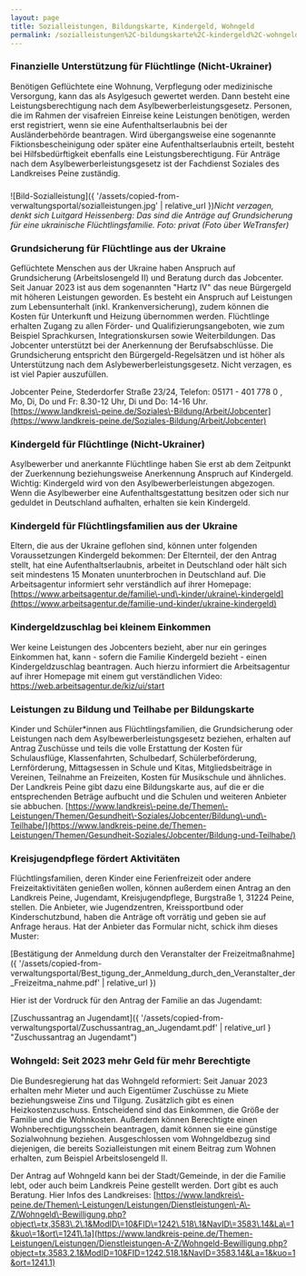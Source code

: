 ```yaml
---
layout: page
title: Sozialleistungen, Bildungskarte, Kindergeld, Wohngeld
permalink: /sozialleistungen%2C-bildungskarte%2C-kindergeld%2C-wohngeld/
---
```


### Finanzielle Unterstützung für Flüchtlinge (Nicht\-Ukrainer)

Benötigen Geflüchtete eine Wohnung, Verpflegung oder medizinische Versorgung, kann das als Asylgesuch gewertet werden. Dann besteht eine Leistungsberechtigung nach dem Asylbewerberleistungsgesetz. Personen, die im Rahmen der visafreien Einreise keine Leistungen benötigen, werden erst registriert, wenn sie eine Aufenthaltserlaubnis bei der Ausländerbehörde beantragen. Wird übergangsweise eine sogenannte Fiktionsbescheinigung oder später eine Aufenthaltserlaubnis erteilt, besteht bei Hilfsbedürftigkeit ebenfalls eine Leistungsberechtigung. Für Anträge nach dem Asylbewerberleistungsgesetz ist der Fachdienst Soziales des Landkreises Peine zuständig.

### 

![Bild-Sozialleistung]({ '/assets/copied-from-verwaltungsportal/sozialleistungen.jpg' | relative_url })*Nicht verzagen, denkt sich Luitgard Heissenberg: Das sind die Anträge auf Grundsicherung für eine ukrainische Flüchtlingsfamilie. Foto: privat (Foto über WeTransfer)*

### Grundsicherung für Flüchtlinge aus der Ukraine

Geflüchtete Menschen aus der Ukraine haben Anspruch auf Grundsicherung (Arbeitslosengeld II) und Beratung durch das Jobcenter. Seit Januar 2023 ist aus dem sogenannten "Hartz IV" das neue Bürgergeld mit höheren Leistungen geworden. Es besteht ein Anspruch auf Leistungen zum Lebensunterhalt (inkl. Krankenversicherung), zudem können die Kosten für Unterkunft und Heizung übernommen werden. Flüchtlinge erhalten Zugang zu allen Förder\- und Qualifizierungsangeboten, wie zum Beispiel Sprachkursen, Integrationskursen sowie Weiterbildungen. Das Jobcenter unterstützt bei der Anerkennung der Berufsabschlüsse. Die Grundsicherung entspricht den Bürgergeld\-Regelsätzen und ist höher als Unterstützung nach dem Aslybewerberleistungsgesetz. Nicht verzagen, es ist viel Papier auszufüllen.

Jobcenter Peine, Stederdorfer Straße 23/24, Telefon: 05171 \- 401 778 0 , Mo, Di, Do und Fr: 8\.30\-12 Uhr, Di und Do: 14\-16 Uhr. [https://www.landkreis\-peine.de/Soziales\-Bildung/Arbeit/Jobcenter](https://www.landkreis-peine.de/Soziales-Bildung/Arbeit/Jobcenter)

### Kindergeld für Flüchtlinge (Nicht\-Ukrainer)

Asylbewerber und anerkannte Flüchtlinge haben Sie erst ab dem Zeitpunkt der Zuerkennung beziehungsweise Anerkennung Anspruch auf Kindergeld. Wichtig: Kindergeld wird von den Asylbewerberleistungen abgezogen. Wenn die Asylbewerber eine Aufenthaltsgestattung besitzen oder sich nur geduldet in Deutschland aufhalten, erhalten sie kein Kindergeld.

### Kindergeld für Flüchtlingsfamilien aus der Ukraine

Eltern, die aus der Ukraine geflohen sind, können unter folgenden Voraussetzungen Kindergeld bekommen: Der Elternteil, der den Antrag stellt, hat eine Aufenthaltserlaubnis, arbeitet in Deutschland oder hält sich seit mindestens 15 Monaten ununterbrochen in Deutschland auf. Die Arbeitsagentur informiert sehr verständlich auf ihrer Homepage: [https://www.arbeitsagentur.de/familie\-und\-kinder/ukraine\-kindergeld](https://www.arbeitsagentur.de/familie-und-kinder/ukraine-kindergeld)

### Kindergeldzuschlag bei kleinem Einkommen

Wer keine Leistungen des Jobcenters bezieht, aber nur ein geringes Einkommen hat, kann \- sofern die Familie Kindergeld bezieht \- einen Kindergeldzuschlag beantragen. Auch hierzu informiert die Arbeitsagentur auf ihrer Homepage mit einem gut verständlichen Video: <https://web.arbeitsagentur.de/kiz/ui/start>

### Leistungen zu Bildung und Teilhabe per Bildungskarte

Kinder und Schüler\*innen aus Flüchtlingsfamilien, die Grundsicherung oder Leistungen nach dem Asylbewerberleistungsgesetz beziehen, erhalten auf Antrag Zuschüsse und teils die volle Erstattung der Kosten für Schulausflüge, Klassenfahrten, Schulbedarf, Schülerbeförderung, Lernförderung, Mittagsessen in Schule und Kitas, Mitgliedsbeiträge in Vereinen, Teilnahme an Freizeiten, Kosten für Musikschule und ähnliches. Der Landkreis Peine gibt dazu eine Bildungskarte aus, auf die er die entsprechenden Beträge aufbucht und die Schulen und weiteren Anbieter sie abbuchen. [https://www.landkreis\-peine.de/Themen\-Leistungen/Themen/Gesundheit\-Soziales/Jobcenter/Bildung\-und\-Teilhabe/](https://www.landkreis-peine.de/Themen-Leistungen/Themen/Gesundheit-Soziales/Jobcenter/Bildung-und-Teilhabe/)

### Kreisjugendpflege fördert Aktivitäten

Flüchtlingsfamilien, deren Kinder eine Ferienfreizeit oder andere Freizeitaktivitäten genießen wollen, können außerdem einen Antrag an den Landkreis Peine, Jugendamt, Kreisjugendpflege, Burgstraße 1, 31224 Peine, stellen. Die Anbieter, wie Jugendzentren, Kreissportbund oder Kinderschutzbund, haben die Anträge oft vorrätig und geben sie auf Anfrage heraus. Hat der Anbieter das Formular nicht, schick ihm dieses Muster:

[Bestätigung der Anmeldung durch den Veranstalter der Freizeitmaßnahme]({ '/assets/copied-from-verwaltungsportal/Best_tigung_der_Anmeldung_durch_den_Veranstalter_der_Freizeitma_nahme.pdf' | relative_url })

Hier ist der Vordruck für den Antrag der Familie an das Jugendamt:

[Zuschussantrag an Jugendamt]({ '/assets/copied-from-verwaltungsportal/Zuschussantrag_an_Jugendamt.pdf' | relative_url } "Zuschussantrag an Jugendamt")

### Wohngeld: Seit 2023 mehr Geld für mehr Berechtigte

Die Bundesregierung hat das Wohngeld reformiert: Seit Januar 2023 erhalten mehr Mieter und auch Eigentümer Zuschüsse zu Miete beziehungsweise Zins und Tilgung. Zusätzlich gibt es einen Heizkostenzuschuss. Entscheidend sind das Einkommen, die Größe der Familie und die Wohnkosten. Außerdem können Berechtigte einen Wohnberechtigungsschein beantragen, damit können sie eine günstige Sozialwohnung beziehen. Ausgeschlossen vom Wohngeldbezug sind diejenigen, die bereits Sozialleistungen mit einem Beitrag zum Wohnen erhalten, zum Beispiel Arbeitslosengeld II.

Der Antrag auf Wohngeld kann bei der Stadt/Gemeinde, in der die Familie lebt, oder auch beim Landkreis Peine gestellt werden. Dort gibt es auch Beratung. Hier Infos des Landkreises: [https://www.landkreis\-peine.de/Themen\-Leistungen/Leistungen/Dienstleistungen\-A\-Z/Wohngeld\-Bewilligung.php?object\=tx,3583\.2\.1&ModID\=10&FID\=1242\.518\.1&NavID\=3583\.14&La\=1&kuo\=1&ort\=1241\.1a](https://www.landkreis-peine.de/Themen-Leistungen/Leistungen/Dienstleistungen-A-Z/Wohngeld-Bewilligung.php?object=tx,3583.2.1&ModID=10&FID=1242.518.1&NavID=3583.14&La=1&kuo=1&ort=1241.1)

